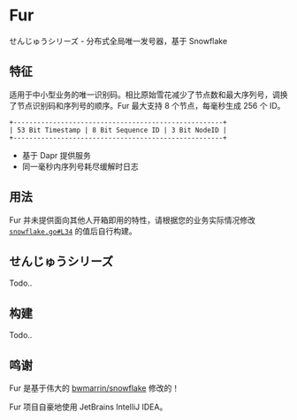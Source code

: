 # Fur

せんじゅうシリーズ - 分布式全局唯一发号器，基于 Snowflake

## 特征

适用于中小型业务的唯一识别码。相比原始雪花减少了节点数和最大序列号，调换了节点识别码和序列号的顺序。Fur 最大支持 8 个节点，每毫秒生成 256 个 ID。

```
+-----------------------------------------------------+
| 53 Bit Timestamp | 8 Bit Sequence ID | 3 Bit NodeID |
+-----------------------------------------------------+
```

- 基于 Dapr 提供服务
- 同一毫秒内序列号耗尽缓解时日志

## 用法

Fur 并未提供面向其他人开箱即用的特性，请根据您的业务实际情况修改 [`snowflake.go#L34`](https://github.com/qianjunakasumi/fur/blob/main/snowflake.go#L34) 的值后自行构建。

## せんじゅうシリーズ

Todo..

## 构建

Todo..

## 鸣谢

Fur 是基于伟大的 [bwmarrin/snowflake](https://github.com/bwmarrin/snowflake) 修改的！

Fur 项目自豪地使用 JetBrains IntelliJ IDEA。
